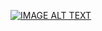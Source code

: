 [![IMAGE ALT TEXT](http://img.youtube.com/vi/OI1yXM3M4Hc/0.jpg)]([http://www.youtube.com/watch?v=YOUTUBE_VIDEO_ID_HER](https://www.youtube.com/watch?v=OI1yXM3M4Hc)E "Demo Video")
